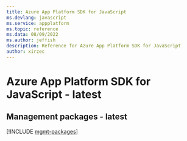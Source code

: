 ```yaml
---
title: Azure App Platform SDK for JavaScript
ms.devlang: javascript
ms.service: appplatform
ms.topic: reference
ms.data: 08/09/2022
ms.author: jeffish
description: Reference for Azure App Platform SDK for JavaScript
author: xirzec
---
```

# Azure App Platform SDK for JavaScript - latest

## Management packages - latest
[!INCLUDE [mgmt-packages](app-platform-mgmt-index.md)]
